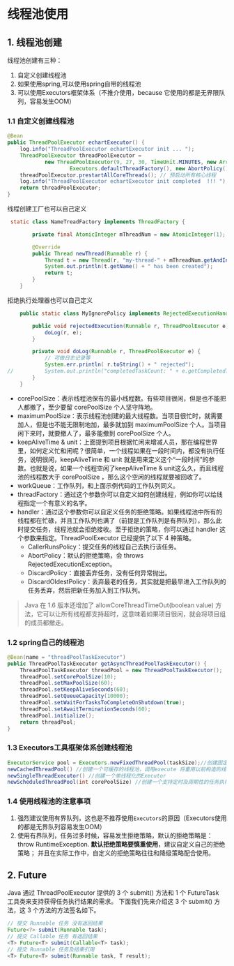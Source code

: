 # 线程池使用

## 1. 线程池创建

线程池创建有三种：

1. 自定义创建线程池
2. 如果使用spring,可以使用spring自带的线程池
3. 可以使用Executors框架体系（不推介使用，because 它使用的都是无界限队列，容易发生OOM）

### 1.1 自定义创建线程池

```java
@Bean
public ThreadPoolExecutor echartExecutor() {
    log.info("ThreadPoolExecutor echartExecutor init ... ");
    ThreadPoolExecutor threadPoolExecutor = 
            new ThreadPoolExecutor(9, 27, 30, TimeUnit.MINUTES, new ArrayBlockingQueue<>(10000),
                    Executors.defaultThreadFactory(), new AbortPolicy());
    threadPoolExecutor.prestartAllCoreThreads(); // 预启动所有核心线程
    log.info("ThreadPoolExecutor echartExecutor init completed  !!! ");
    return threadPoolExecutor;
}
```
线程创建工厂也可以自己定义

```java
 static class NameTreadFactory implements ThreadFactory {

        private final AtomicInteger mThreadNum = new AtomicInteger(1);

        @Override
        public Thread newThread(Runnable r) {
            Thread t = new Thread(r, "my-thread-" + mThreadNum.getAndIncrement());
            System.out.println(t.getName() + " has been created");
            return t;
        }
    }
```

拒绝执行处理器也可以自己定义

```java
    public static class MyIgnorePolicy implements RejectedExecutionHandler {

        public void rejectedExecution(Runnable r, ThreadPoolExecutor e) {
            doLog(r, e);
        }

        private void doLog(Runnable r, ThreadPoolExecutor e) {
            // 可做日志记录等
            System.err.println( r.toString() + " rejected");
//          System.out.println("completedTaskCount: " + e.getCompletedTaskCount());
        }
    }
```

* corePoolSize：表示线程池保有的最小线程数。有些项目很闲，但是也不能把人都撤了，至少要留 corePoolSize 个人坚守阵地。
* maximumPoolSize：表示线程池创建的最大线程数。当项目很忙时，就需要加人，但是也不能无限制地加，最多就加到 maximumPoolSize 个人。当项目闲下来时，就要撤人了，最多能撤到 corePoolSize 个人。
* keepAliveTime & unit：上面提到项目根据忙闲来增减人员，那在编程世界里，如何定义忙和闲呢？很简单，一个线程如果在一段时间内，都没有执行任务，说明很闲，keepAliveTime 和 unit 就是用来定义这个“一段时间”的参数。也就是说，如果一个线程空闲了keepAliveTime & unit这么久，而且线程池的线程数大于 corePoolSize ，那么这个空闲的线程就要被回收了。
* workQueue：工作队列，和上面示例代码的工作队列同义。
* threadFactory：通过这个参数你可以自定义如何创建线程，例如你可以给线程指定一个有意义的名字。
* handler：通过这个参数你可以自定义任务的拒绝策略。如果线程池中所有的线程都在忙碌，并且工作队列也满了（前提是工作队列是有界队列），那么此时提交任务，线程池就会拒绝接收。至于拒绝的策略，你可以通过 handler 这个参数来指定。ThreadPoolExecutor 已经提供了以下 4 种策略。
    * CallerRunsPolicy：提交任务的线程自己去执行该任务。
    * AbortPolicy：默认的拒绝策略，会 throws RejectedExecutionException。
    * DiscardPolicy：直接丢弃任务，没有任何异常抛出。
    * DiscardOldestPolicy：丢弃最老的任务，其实就是把最早进入工作队列的任务丢弃，然后把新任务加入到工作队列。

> Java 在 1.6 版本还增加了 allowCoreThreadTimeOut(boolean value) 方法，它可以让所有线程都支持超时，这意味着如果项目很闲，就会将项目组的成员都撤走。

### 1.2 spring自己的线程池


```java
@Bean(name = "threadPoolTaskExecutor")
public ThreadPoolTaskExecutor getAsyncThreadPoolTaskExecutor() {
    ThreadPoolTaskExecutor threadPool = new ThreadPoolTaskExecutor();
    threadPool.setCorePoolSize(10);
    threadPool.setMaxPoolSize(60);
    threadPool.setKeepAliveSeconds(60);
    threadPool.setQueueCapacity(10000);
    threadPool.setWaitForTasksToCompleteOnShutdown(true);
    threadPool.setAwaitTerminationSeconds(60);
    threadPool.initialize();
    return threadPool;
}
```

### 1.3 Executors工具框架体系创建线程池

```java
ExecutorService pool = Executors.newFixedThreadPool(taskSize);//创建固定线程数的线程池
newCachedThreadPool() //创建一个可缓存的线程池，调用execute 将重用以前构造的线程（如果线程可用）
newSingleThreadExecutor() //创建一个单线程化的Executor
newScheduledThreadPool(int corePoolSize) //创建一个支持定时及周期性的任务执行的线程池，多数情况下可用来替代Timer类。
```

### 1.4 使用线程池的注意事项

1. 强烈建议使用有界队列，这也是不推荐使用`Executors`的原因（Executors使用的都是无界队列容易发生OOM）
2. 使用有界队列，任务过多时候，容易发生拒绝策略，默认的拒绝策略是：throw RuntimeException. **默认拒绝策略要慎重使用**，建议自定义自己的拒绝策略；
并且在实际工作中，自定义的拒绝策略往往和降级策略配合使用。


## 2. Future

Java 通过 ThreadPoolExecutor 提供的 3 个 submit() 方法和 1 个 FutureTask 工具类来支持获得任务执行结果的需求。
下面我们先来介绍这 3 个 submit() 方法，这 3 个方法的方法签名如下。

```java
// 提交 Runnable 任务 没有返回结果
Future<?> submit(Runnable task);
// 提交 Callable 任务 有返回结果
<T> Future<T> submit(Callable<T> task);
// 提交 Runnable 任务及结果引用  
<T> Future<T> submit(Runnable task, T result);
```





















